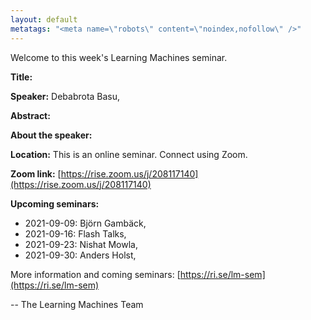 ```yaml
---
layout: default
metatags: "<meta name=\"robots\" content=\"noindex,nofollow\" />"
---
```

Welcome to this week's Learning Machines seminar.

**Title:** 

**Speaker:** Debabrota Basu, 

**Abstract:** 

**About the speaker:** 

**Location:** This is an online seminar. Connect using Zoom.

**Zoom link:** [https://rise.zoom.us/j/208117140](https://rise.zoom.us/j/208117140)

**Upcoming seminars:**

* 2021-09-09: Björn Gambäck, 
* 2021-09-16: Flash Talks, 
* 2021-09-23: Nishat Mowla, 
* 2021-09-30: Anders Holst, 

More information and coming seminars: [https://ri.se/lm-sem](https://ri.se/lm-sem)

-- The Learning Machines Team

